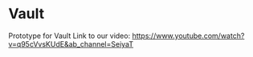 # Vault
Prototype for Vault
Link to our video: https://www.youtube.com/watch?v=q95cVvsKUdE&ab_channel=SeiyaT
